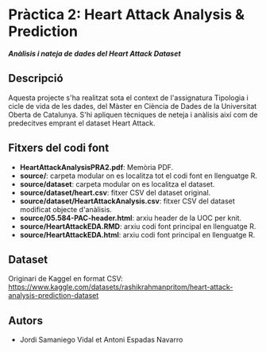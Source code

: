 # Pràctica 2: Heart Attack Analysis & Prediction
***Anàlisis i nateja de dades del Heart Attack Dataset***

## Descripció

Aquesta projecte s'ha realitzat sota el context de l'assignatura Tipologia i cicle de vida de les dades, del Màster en Ciència de Dades de la Universitat Oberta de Catalunya. S'hi apliquen tècniques de neteja i anàlisis així com de predecitves emprant el dataset Heart Attack.


## Fitxers del codi font

* **HeartAttackAnalysisPRA2.pdf**: Memòria PDF.
* **source/**: carpeta modular on es localitza tot el codi font en llenguatge R.
* **source/dataset**: carpeta modular on es localitza el dataset.
* **source/dataset/heart.csv**: fitxer CSV del dataset original.
* **source/dataset/HeartAttackAnalysis.csv**: fitxer CSV del dataset modificat objecte d'anàlisis.
* **source/05.584-PAC-header.html**: arxiu header de la UOC per knit.
* **source/HeartAttackEDA.RMD**: arxiu codi font principal en llenguatge R.
* **source/HeartAttackEDA.html**: arxiu codi font principal en llenguatge R.


## Dataset
Originari de Kaggel en format CSV: https://www.kaggle.com/datasets/rashikrahmanpritom/heart-attack-analysis-prediction-dataset

## Autors
* Jordi Samaniego Vidal et Antoni Espadas Navarro
